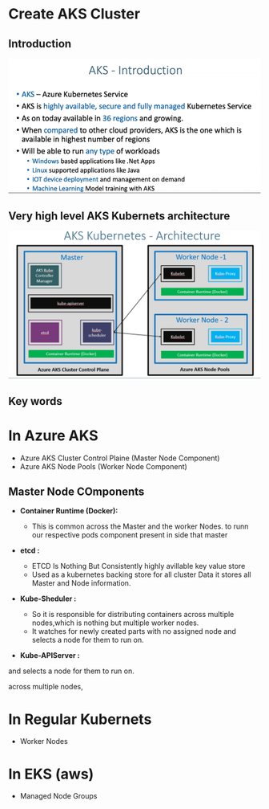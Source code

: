 # Create AKS Cluster
## Introduction
![](2022-11-21-14-41-59.png)
## Very high level AKS Kubernets architecture
![](2022-11-21-14-47-16.png)
## Key words 
# In Azure AKS
* Azure AKS Cluster Control Plaine (Master Node Component)
* Azure AKS Node Pools (Worker Node Component)
## Master Node COmponents
*  **Container Runtime (Docker):** 
    - This is common across the Master and the worker Nodes. to runn our respective pods component present in side that master  

* **etcd :**
    - ETCD Is Nothing But Consistently highly avillable key value store
    - Used as a kubernetes backing store for all cluster Data it stores all Master and Node information.

* **Kube-Sheduler :**
    - So it is responsible for distributing containers across multiple nodes,which is nothing but multiple worker nodes.
    - It watches for newly created parts with no assigned node and selects a node for them to run on.
* **Kube-APIServer :**


and selects a node for them to run on.

across multiple nodes,
# In Regular Kubernets 
* Worker Nodes

# In EKS (aws)
* Managed Node Groups 
